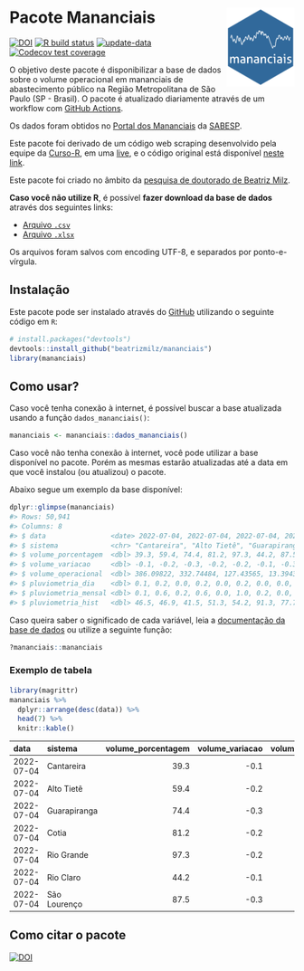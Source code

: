 
<!-- README.md is generated from README.Rmd. Please edit that file -->

# Pacote Mananciais <img src="man/figures/hexlogo.png" align="right" width = "120px"/>

<!-- badges: start -->

[![DOI](https://zenodo.org/badge/DOI/10.5281/zenodo.4733056.svg)](https://doi.org/10.5281/zenodo.4733056)
[![R build
status](https://github.com/beatrizmilz/mananciais/workflows/R-CMD-check/badge.svg)](https://github.com/beatrizmilz/mananciais/actions)
[![update-data](https://github.com/beatrizmilz/mananciais/actions/workflows/2-update_data.yaml/badge.svg)](https://github.com/beatrizmilz/mananciais/actions/workflows/2-update_data.yaml)
[![Codecov test
coverage](https://codecov.io/gh/beatrizmilz/mananciais/branch/master/graph/badge.svg)](https://codecov.io/gh/beatrizmilz/mananciais?branch=master)
<!-- badges: end -->

O objetivo deste pacote é disponibilizar a base de dados sobre o volume
operacional em mananciais de abastecimento público na Região
Metropolitana de São Paulo (SP - Brasil). O pacote é atualizado
diariamente através de um workflow com [GitHub
Actions](https://github.com/beatrizmilz/mananciais/actions).

Os dados foram obtidos no [Portal dos
Mananciais](http://mananciais.sabesp.com.br/Situacao) da
[SABESP](http://site.sabesp.com.br/site/Default.aspx).

Este pacote foi derivado de um código web scraping desenvolvido pela
equipe da [Curso-R](https://www.curso-r.com/), em uma
[live](https://youtu.be/jvZIxrMmOcQ), e o código original está
disponível [neste
link](https://github.com/curso-r/lives/blob/master/drafts/20200730_scraper_sabesp.R).

Este pacote foi criado no âmbito da [pesquisa de doutorado de Beatriz
Milz](https://beatrizmilz.github.io/tese/).

**Caso você não utilize R**, é possível **fazer download da base de
dados** através dos seguintes links:

  - [Arquivo
    `.csv`](https://github.com/beatrizmilz/mananciais/raw/master/inst/extdata/mananciais.csv)
  - [Arquivo
    `.xlsx`](https://github.com/beatrizmilz/mananciais/blob/master/inst/extdata/mananciais.xlsx?raw=true)

Os arquivos foram salvos com encoding UTF-8, e separados por
ponto-e-vírgula.

## Instalação

Este pacote pode ser instalado através do [GitHub](https://github.com/)
utilizando o seguinte código em `R`:

``` r
# install.packages("devtools")
devtools::install_github("beatrizmilz/mananciais")
library(mananciais)
```

## Como usar?

Caso você tenha conexão à internet, é possível buscar a base atualizada
usando a função `dados_mananciais()`:

``` r
mananciais <- mananciais::dados_mananciais() 
```

Caso você não tenha conexão à internet, você pode utilizar a base
disponível no pacote. Porém as mesmas estarão atualizadas até a data em
que você instalou (ou atualizou) o pacote.

Abaixo segue um exemplo da base disponível:

``` r
dplyr::glimpse(mananciais)
#> Rows: 50,941
#> Columns: 8
#> $ data                <date> 2022-07-04, 2022-07-04, 2022-07-04, 2022-07-04, 2…
#> $ sistema             <chr> "Cantareira", "Alto Tietê", "Guarapiranga", "Cotia…
#> $ volume_porcentagem  <dbl> 39.3, 59.4, 74.4, 81.2, 97.3, 44.2, 87.5, 39.4, 59…
#> $ volume_variacao     <dbl> -0.1, -0.2, -0.3, -0.2, -0.2, -0.1, -0.3, -0.1, -0…
#> $ volume_operacional  <dbl> 386.09822, 332.74484, 127.43565, 13.39437, 109.155…
#> $ pluviometria_dia    <dbl> 0.1, 0.2, 0.0, 0.2, 0.0, 0.2, 0.0, 0.0, 0.2, 0.0, …
#> $ pluviometria_mensal <dbl> 0.1, 0.6, 0.2, 0.6, 0.0, 1.0, 0.2, 0.0, 0.4, 0.2, …
#> $ pluviometria_hist   <dbl> 46.5, 46.9, 41.5, 51.3, 54.2, 91.3, 77.7, 46.5, 46…
```

Caso queira saber o significado de cada variável, leia a [documentação
da base de
dados](https://beatrizmilz.github.io/mananciais/reference/mananciais.html)
ou utilize a seguinte função:

``` r
?mananciais::mananciais
```

### Exemplo de tabela

``` r
library(magrittr)
mananciais %>% 
  dplyr::arrange(desc(data)) %>% 
  head(7) %>%
  knitr::kable()
```

| data       | sistema      | volume\_porcentagem | volume\_variacao | volume\_operacional | pluviometria\_dia | pluviometria\_mensal | pluviometria\_hist |
| :--------- | :----------- | ------------------: | ---------------: | ------------------: | ----------------: | -------------------: | -----------------: |
| 2022-07-04 | Cantareira   |                39.3 |            \-0.1 |           386.09822 |               0.1 |                  0.1 |               46.5 |
| 2022-07-04 | Alto Tietê   |                59.4 |            \-0.2 |           332.74484 |               0.2 |                  0.6 |               46.9 |
| 2022-07-04 | Guarapiranga |                74.4 |            \-0.3 |           127.43565 |               0.0 |                  0.2 |               41.5 |
| 2022-07-04 | Cotia        |                81.2 |            \-0.2 |            13.39437 |               0.2 |                  0.6 |               51.3 |
| 2022-07-04 | Rio Grande   |                97.3 |            \-0.2 |           109.15505 |               0.0 |                  0.0 |               54.2 |
| 2022-07-04 | Rio Claro    |                44.2 |            \-0.1 |             6.04736 |               0.2 |                  1.0 |               91.3 |
| 2022-07-04 | São Lourenço |                87.5 |            \-0.3 |            77.73402 |               0.0 |                  0.2 |               77.7 |

## Como citar o pacote

[![DOI](https://zenodo.org/badge/DOI/10.5281/zenodo.4733056.svg)](https://doi.org/10.5281/zenodo.4733056)
